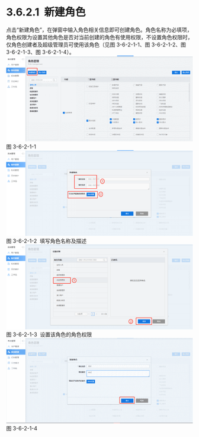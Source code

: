 # 3.6.2.1  新建角色

点击“新建角色”，在弹窗中输入角色相关信息即可创建角色。角色名称为必填项，角色权限为设置其他角色是否对当前创建的角色有使用权限，不设置角色权限时，仅角色创建者及超级管理员可使用该角色（见图 3-6-2-1-1、图 3-6-2-1-2、图 3-6-2-1-3、图 3-6-2-1-4）。<br />![](<../../assets/images/(332).png#height=191&width=415>)<br />图 3-6-2-1-1<br />![](<../../assets/images/(333).png#height=190&width=415>)<br />图 3-6-2-1-2  填写角色名称及描述<br />![](<../../assets/images/(334).png#height=189&width=415>)<br />图 3-6-2-1-3  设置该角色的角色权限<br />![](<../../assets/images/(335).png#height=190&width=416>)<br />图 3-6-2-1-4
<a name="NWDk5"></a>